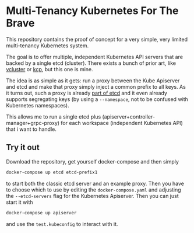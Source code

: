 # Multi-Tenancy Kubernetes For The Brave

This repository contains the proof of concept for a very simple, very limited multi-tenancy Kubernetes system.

The goal is to offer multiple, independent Kubernetes API servers that are backed by a single etcd (cluster). There exists a bunch of prior art, like [vcluster](https://github.com/loft-sh/vcluster) or [kcp](https://github.com/kcp-dev/kcp), but this one is mine.

The idea is as simple as it gets: run a proxy between the Kube Apiserver and etcd and make that proxy simply inject a common prefix to all keys. As it turns out, such a proxy is already [part of etcd](https://etcd.io/docs/v3.5/op-guide/grpc_proxy/) and it even already supports segregating keys (by using a `--namespace`, not to be confused with Kubernetes namespaces).

This allows me to run a single etcd plus (apiserver+controller-manager+grpc-proxy) for each workspace (independent Kubernetes API) that i want to handle.

## Try it out

Download the repository, get yourself docker-compose and then simply

```bash
docker-compose up etcd etcd-prefix1
```

to start both the classic etcd server and an example proxy. Then you have to choose which to use by editing the `docker-compose.yaml` and adjusting the `--etcd-servers` flag for the Kubernetes Apiserver. Then you can just start it with

```bash
docker-compose up apiserver
```

and use the `test.kubeconfig` to interact with it.
